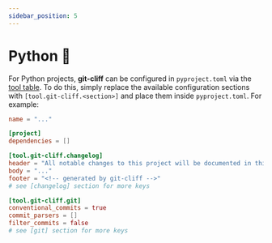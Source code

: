 ```yaml
---
sidebar_position: 5
---
```


# Python 🐍

For Python projects, **git-cliff** can be configured in `pyproject.toml` via the [tool table](https://peps.python.org/pep-0518/#tool-table). To do this, simply replace the available configuration sections with `[tool.git-cliff.<section>]` and place them inside `pyproject.toml`. For example:

```toml
name = "..."

[project]
dependencies = []

[tool.git-cliff.changelog]
header = "All notable changes to this project will be documented in this file."
body = "..."
footer = "<!-- generated by git-cliff -->"
# see [changelog] section for more keys

[tool.git-cliff.git]
conventional_commits = true
commit_parsers = []
filter_commits = false
# see [git] section for more keys
```
